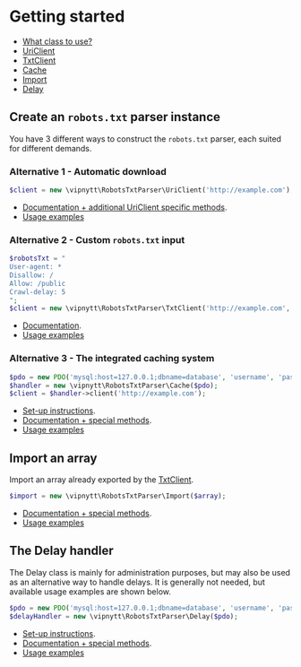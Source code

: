 # Getting started

- [What class to use?](#create-an-robotstxt-parser-instance)
- [UriClient](#alternative-1---automatic-download)
- [TxtClient](#alternative-2---custom-robotstxt-input)
- [Cache](#alternative-3---the-integrated-caching-system)
- [Import](#import-an-array)
- [Delay](#the-delay-handler)

## Create an `robots.txt` parser instance
You have 3 different ways to construct the `robots.txt` parser, each suited for different demands.

### Alternative 1 - Automatic download
```php
$client = new \vipnytt\RobotsTxtParser\UriClient('http://example.com');
```
- [Documentation + additional UriClient specific methods](methods/UriClient.md).
- [Usage examples](CheatSheet.md#uriclient)

### Alternative 2 - Custom `robots.txt` input
```php
$robotsTxt = "
User-agent: *
Disallow: /
Allow: /public
Crawl-delay: 5
";
$client = new \vipnytt\RobotsTxtParser\TxtClient('http://example.com', 200, $robotsTxt);
```
- [Documentation](methods/TxtClient.md).
- [Usage examples](CheatSheet.md#txtclient)

### Alternative 3 - The integrated caching system
```php
$pdo = new PDO('mysql:host=127.0.0.1;dbname=database', 'username', 'password');
$handler = new \vipnytt\RobotsTxtParser\Cache($pdo);
$client = $handler->client('http://example.com');
```
- [Set-up instructions](sql/cache.md).
- [Documentation + special methods](methods/Cache.md).
- [Usage examples](CheatSheet.md#cache)

## Import an array
Import an array already exported by the [TxtClient](methods/TxtClient.md#export).
```php
$import = new \vipnytt\RobotsTxtParser\Import($array);
```
- [Documentation + special methods](methods/Import.md).
- [Usage examples](CheatSheet.md#import)

## The Delay handler
The Delay class is mainly for administration purposes, but may also be used as an alternative way to handle delays. It is generally not needed, but available usage examples are shown below.
```php
$pdo = new PDO('mysql:host=127.0.0.1;dbname=database', 'username', 'password');
$delayHandler = new \vipnytt\RobotsTxtParser\Delay($pdo);
```
- [Set-up instructions](sql/delay.md).
- [Documentation + special methods](methods/Delay.md).
- [Usage examples](CheatSheet.md#delay)

